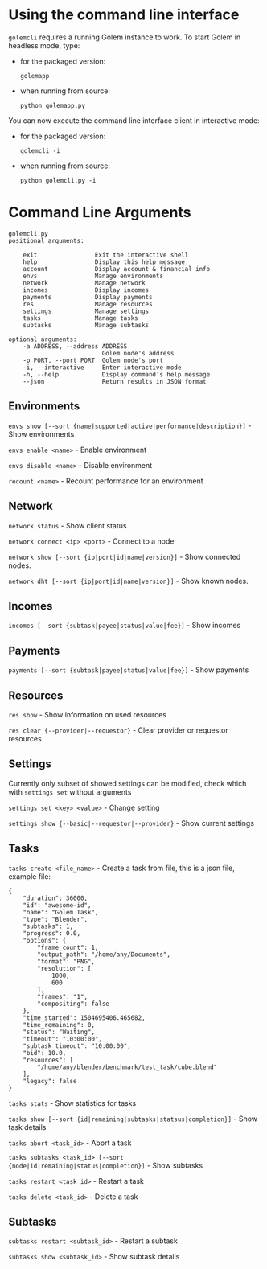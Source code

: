 # Using the command line interface

`golemcli` requires a running Golem instance to work. To start Golem in headless mode, type:
- for the packaged version:
  
  `golemapp`
- when running from source:
  
  `python golemapp.py`

You can now execute the command line interface client in interactive mode:
- for the packaged version:
  
  `golemcli -i`
- when running from source:
  
  `python golemcli.py -i`



# Command Line Arguments 

    golemcli.py  
    positional arguments:

        exit                Exit the interactive shell
        help                Display this help message
        account             Display account & financial info
        envs                Manage environments
        network             Manage network
        incomes             Display incomes
        payments            Display payments
        res                 Manage resources
        settings            Manage settings
        tasks               Manage tasks
        subtasks            Manage subtasks

    optional arguments:
        -a ADDRESS, --address ADDRESS 
                              Golem node's address
        -p PORT, --port PORT  Golem node's port
        -i, --interactive     Enter interactive mode
        -h, --help            Display command's help message
        --json                Return results in JSON format

## Environments

`envs show [--sort {name|supported|active|performance|description}]` - Show environments

`envs enable <name>` - Enable environment

`envs disable <name>` - Disable environment

`recount <name>` - Recount performance for an environment

## Network

`network status` - Show client status

`network connect <ip> <port>` - Connect to a node 

`network show [--sort {ip|port|id|name|version}]` - Show connected nodes.

`network dht [--sort {ip|port|id|name|version}]` - Show known nodes.

## Incomes

`incomes [--sort {subtask|payee|status|value|fee}]` - Show incomes

## Payments

`payments [--sort {subtask|payee|status|value|fee}]` - Show payments

## Resources

`res show` - Show information on used resources

`res clear {--provider|--requestor}` - Clear provider or requestor resources

## Settings
Currently only subset of showed settings can be modified, check which with `settings set` without arguments 

`settings set <key> <value>` - Change setting

`settings show {--basic|--requestor|--provider}` - Show current settings

## Tasks

`tasks create <file_name>` - Create a task from file, this is a json file, example file:
```
{
    "duration": 36000,
    "id": "awesome-id",
    "name": "Golem Task",
    "type": "Blender",
    "subtasks": 1,
    "progress": 0.0,
    "options": {
        "frame_count": 1,
        "output_path": "/home/any/Documents",
        "format": "PNG",
        "resolution": [
            1000,
            600
        ],
        "frames": "1",
        "compositing": false
    },
    "time_started": 1504695406.465682,
    "time_remaining": 0,
    "status": "Waiting",
    "timeout": "10:00:00",
    "subtask_timeout": "10:00:00",
    "bid": 10.0,
    "resources": [
        "/home/any/blender/benchmark/test_task/cube.blend"
    ],
    "legacy": false
}
```

`tasks stats` - Show statistics for tasks

`tasks show [--sort {id|remaining|subtasks|statsus|completion}]` - Show task details

`tasks abort <task_id>` - Abort a task

`tasks subtasks <task_id> [--sort {node|id|remaining|status|completion}]` - Show subtasks

`tasks restart <task_id>` - Restart a task

`tasks delete <task_id>` - Delete a task

## Subtasks

`subtasks restart <subtask_id>`  - Restart a subtask

`subtasks show <subtask_id>` - Show subtask details


